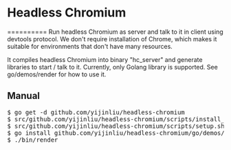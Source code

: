 # Headless Chromium
==========
Run headless Chromium as server and talk to it in client using devtools protocol.
We don't require installation of Chrome, which makes it suitable for environments that don't have
many resources.

It compiles headless Chromium into binary "hc_server" and generate libraries to start / talk to it.
Currently, only Golang library is supported. See go/demos/render for how to use it.

## Manual
<pre>
$ go get -d github.com/yijinliu/headless-chromium
$ src/github.com/yijinliu/headless-chromium/scripts/install_chromium.sh
$ src/github.com/yijinliu/headless-chromium/scripts/setup.sh
$ go install github.com/yijinliu/headless-chromium/go/demos/render
$ ./bin/render
</pre>
